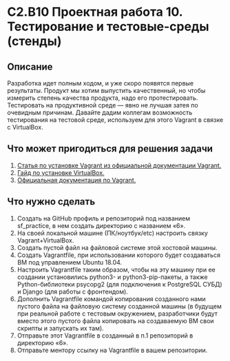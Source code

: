 # C2.B10  Проектная работа 10. Тестирование и тестовые-среды (стенды)

## Описание

Разработка идет полным ходом, и уже скоро появятся первые результаты. Продукт мы хотим выпустить качественный, но чтобы измерить степень качества продукта, надо его протестировать. Тестировать на продуктивной среде — явно не лучшая затея по очевидным причинам. Давайте дадим коллегам возможность тестирования на тестовой среде, используем для этого Vagrant в связке с VirtualBox.

## Что может пригодиться для решения задачи

1. [Статья по установке Vagrant из официальной документации Vagrant.](https://learn.hashicorp.com/collections/vagrant/getting-started)
1. [Гайд по установке VirtualBox.](https://www.virtualbox.org/wiki/Linux_Downloads)
1. [Официальная документация по Vagrant.](https://www.vagrantup.com/docs/index)

## Что нужно сделать

1. Создать на GitHub профиль и репозиторий под названием sf_practice, в нем создать директорию с названием «6».
1. На своей локальной машине (ПК/ноутбук/etc) настроить связку Vagrant+VirtualBox.
1. Создать пустой файл на файловой системе этой хостовой машины.
1. Создать Vagrantfile, при использовании которого будет создаваться ВМ под управлением Ubuntu 18.04.
1. Настроить Vagrantfile таким образом, чтобы на эту машину при ее создании установились python3- и python3-pip-пакеты, а также Python-библиотеки psycopg2 (для подключения к PostgreSQL СУБД) и Django (для работы с фронтендом).
1. Дополнить Vagrantfile командой копирования созданного нами пустого файла на файловую систему созданной машины (в будущем при реальной работе с тестовым окружением, разработчики будут вместо этого пустого файла копировать на создаваемую ВМ свои скрипты и запускать их там).
1. Отправьте этот Vagrantfile в созданный в п.1 репозиторий в директорию «6».
1. Отправьте ментору ссылку на Vagrantfile в вашем репозитории.
